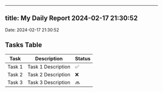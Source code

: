
---
title: My Daily Report 2024-02-17 21:30:52
---

Date: 2024-02-17 21:30:52

## Tasks Table

| Task | Description | Status |
|------|-------------|--------|
| Task 1 | Task 1 Description | ✅ |
| Task 2 | Task 2 Description | ❌ |
| Task 3 | Task 3 Description | 🔜 |
